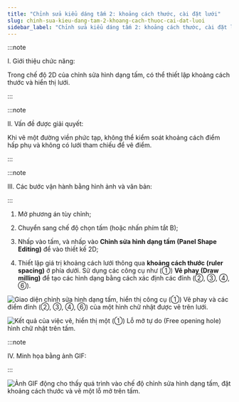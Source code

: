 ```yaml
---
title: "Chỉnh sửa kiểu dáng tấm 2: khoảng cách thước, cài đặt lưới"
slug: chinh-sua-kieu-dang-tam-2-khoang-cach-thuoc-cai-dat-luoi
sidebar_label: "Chỉnh sửa kiểu dáng tấm 2: khoảng cách thước, cài đặt lưới"
---
```


:::note

I. Giới thiệu chức năng:

Trong chế độ 2D của chỉnh sửa hình dạng tấm, có thể thiết lập khoảng cách thước và hiển thị lưới.

:::

:::note

II. Vấn đề được giải quyết:

Khi vẽ một đường viền phức tạp, không thể kiểm soát khoảng cách điểm hấp phụ và không có lưới tham chiếu để vẽ điểm.

:::

:::note

III. Các bước vận hành bằng hình ảnh và văn bản:

:::

1. Mở phương án tùy chỉnh;

2. Chuyển sang chế độ chọn tấm (hoặc nhấn phím tắt B);

3. Nhấp vào tấm, và nhấp vào **Chỉnh sửa hình dạng tấm (Panel Shape Editing)** để vào thiết kế 2D;

4. Thiết lập giá trị khoảng cách lưới thông qua **khoảng cách thước (ruler spacing)** ở phía dưới. Sử dụng các công cụ như (①) **Vẽ phay (Draw milling)** để tạo các hình dạng bằng cách xác định các đỉnh (②, ③, ④, ⑥).

![Giao diện chỉnh sửa hình dạng tấm, hiển thị công cụ (①) Vẽ phay và các điểm đỉnh (②, ③, ④, ⑥) của một hình chữ nhật được vẽ trên lưới.](https://storage.googleapis.com/jegavn_kb/images/bd6cec19-2998-444b-9585-1db0f1fedc92.png)

![Kết quả của việc vẽ, hiển thị một (①) Lỗ mở tự do (Free opening hole) hình chữ nhật trên tấm.](https://storage.googleapis.com/jegavn_kb/images/6d8dcaac-fa68-48a9-bdfb-5262d26c25bc.png)

:::note

IV. Minh họa bằng ảnh GIF:

:::

![Ảnh GIF động cho thấy quá trình vào chế độ chỉnh sửa hình dạng tấm, đặt khoảng cách thước và vẽ một lỗ mở trên tấm.](https://storage.googleapis.com/jegavn_kb/images/5b871072-de5f-45d8-bdcb-5aec12251364.gif)